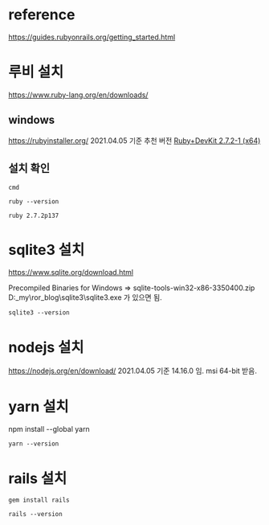 # reference
https://guides.rubyonrails.org/getting_started.html

# 루비 설치
https://www.ruby-lang.org/en/downloads/

## windows
https://rubyinstaller.org/
2021.04.05 기준 추천 버전 [Ruby+DevKit 2.7.2-1 (x64)](https://github.com/oneclick/rubyinstaller2/releases/download/RubyInstaller-2.7.2-1/rubyinstaller-devkit-2.7.2-1-x64.exe)

## 설치 확인
`cmd`
```
ruby --version
```

`ruby 2.7.2p137`

# sqlite3 설치
https://www.sqlite.org/download.html

Precompiled Binaries for Windows => sqlite-tools-win32-x86-3350400.zip
D:\_my\ror_blog\sqlite3\sqlite3.exe 가 있으면 됨.

```
sqlite3 --version
```


# nodejs 설치
https://nodejs.org/en/download/
2021.04.05 기준 14.16.0 임. msi 64-bit 받음.

# yarn 설치
npm install --global yarn

```
yarn --version
```

# rails 설치
```
gem install rails
```
```
rails --version
```

# 
